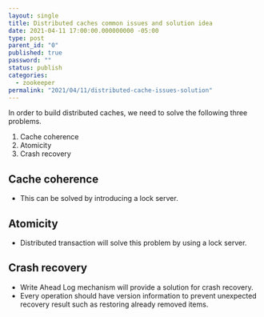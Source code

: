 ```yaml
---
layout: single
title: Distributed caches common issues and solution idea
date: 2021-04-11 17:00:00.000000000 -05:00
type: post
parent_id: "0"
published: true
password: ""
status: publish
categories:
  - zookeeper
permalink: "2021/04/11/distributed-cache-issues-solution"
---
```

In order to build distributed caches, we need to solve the following three problems.

1. Cache coherence
2. Atomicity
3. Crash recovery

## Cache coherence
- This can be solved by introducing a lock server.

## Atomicity
- Distributed transaction will solve this problem by using a lock server.

## Crash recovery
- Write Ahead Log mechanism will provide a solution for crash recovery.
- Every operation should have version information to prevent unexpected recovery result such as restoring already removed items.
